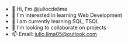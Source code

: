 - 👋 Hi, I'm @juliocdelima
- 👀 I'm interested in learning Web Development
- 🌱 I am currently learning SQL, TSQL
- 💞️ I'm looking to collaborate on projects
- 📫 Email: julio.lima05@outlook.com

<!---
juliocdelima/juliocdelima is a ✨ special ✨ repository because its `README.md` (this file) appears on your GitHub profile.
You can click the Preview link to take a look at your changes.
--->
